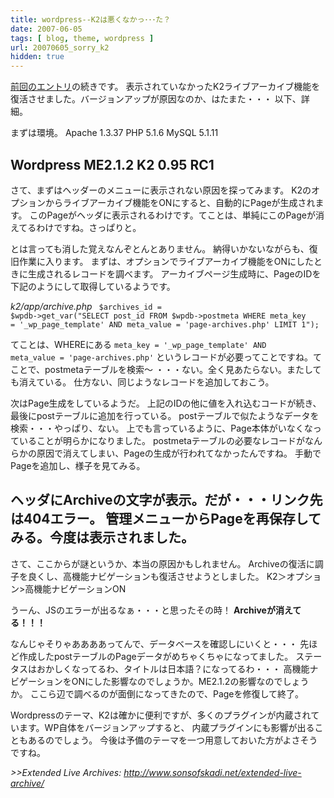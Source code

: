 ```yaml
---
title: wordpress--K2は悪くなかっ･･･た？
date: 2007-06-05
tags: [ blog, theme, wordpress ]
url: 20070605_sorry_k2
hidden: true
---
```

<a href="http://gomlog.com/2007/05/29/k2_no_bad/">前回のエントリ</a>の続きです。
表示されていなかったK2ライブアーカイブ機能を復活させました。バージョンアップが原因なのか、はたまた・・・
以下、詳細。
<!--more-->

まずは環境。
Apache	1.3.37
PHP	5.1.6
MySQL	5.1.11

Wordpress ME2.1.2
K2 0.95 RC1
--

さて、まずはヘッダーのメニューに表示されない原因を探ってみます。
K2のオプションからライブアーカイブ機能をONにすると、自動的にPageが生成されます。
このPageがヘッダに表示されるわけです。てことは、単純にこのPageが消えてるわけですね。さっぱりと。

とは言っても消した覚えなんぞとんとありません。
納得いかないながらも、復旧作業に入ります。
まずは、オプションでライブアーカイブ機能をONにしたときに生成されるレコードを調べます。
アーカイブページ生成時に、PageのIDを下記のようにして取得しているようです。

<cite>k2/app/archive.php</cite>
<code>
$archives_id = $wpdb->get_var("SELECT post_id FROM $wpdb->postmeta
 WHERE meta_key = '_wp_page_template' AND meta_value = 'page-archives.php' LIMIT 1");
</code>

てことは、WHEREにある
<code>meta_key = '_wp_page_template' AND meta_value = 'page-archives.php'</code>
というレコードが必要ってことですね。てことで、postmetaテーブルを検索～
・・・ない。全く見あたらない。またしても消えている。
仕方ない、同じようなレコードを追加しておこう。

次はPage生成をしているようだ。
上記のIDの他に値を入れ込むコードが続き、最後にpostテーブルに追加を行っている。
postテーブルで似たようなデータを検索・・・やっぱり、ない。
上でも言っているように、Page本体がいなくなっていることが明らかになりました。
postmetaテーブルの必要なレコードがなんらかの原因で消えてしまい、Pageの生成が行われてなかったんですね。
手動でPageを追加し、様子を見てみる。

ヘッダにArchiveの文字が表示。だが・・・リンク先は404エラー。
管理メニューからPageを再保存してみる。今度は表示されました。
--

さて、ここからが謎というか、本当の原因かもしれません。
Archiveの復活に調子を良くし、高機能ナビゲーションも復活させようとしました。
K2＞オプション>高機能ナビゲーションON

うーん、JSのエラーが出るなぁ・・・と思ったその時！
<strong>Archiveが消えてる！！！</strong>

なんじゃそりゃああああってんで、データベースを確認しにいくと・・・
先ほど作成したpostテーブルのPageデータがめちゃくちゃになってました。
ステータスはおかしくなってるわ、タイトルは日本語？になってるわ・・・
高機能ナビゲーションをONにした影響なのでしょうか。ME2.1.2の影響なのでしょうか。
ここら辺で調べるのが面倒になってきたので、Pageを修復して終了。

Wordpressのテーマ、K2は確かに便利ですが、多くのプラグインが内蔵されています。WP自体をバージョンアップすると、
内蔵プラグインにも影響が出ることもあるのでしょう。
今後は予備のテーマを一つ用意しておいた方がよさそうですね。

<cite>&gt;&gt;Extended Live Archives: 
<a href="http://www.sonsofskadi.net/extended-live-archive/">http://www.sonsofskadi.net/extended-live-archive/</a></cite>
